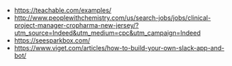 - https://teachable.com/examples/
- http://www.peoplewithchemistry.com/us/search-jobs/jobs/clinical-project-manager-cropharma-new-jersey/?utm_source=Indeed&utm_medium=cpc&utm_campaign=Indeed
- https://seesparkbox.com/
- https://www.viget.com/articles/how-to-build-your-own-slack-app-and-bot/
